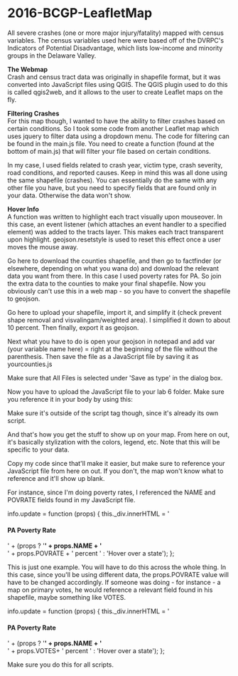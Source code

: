 # 2016-BCGP-LeafletMap
All severe crashes (one or more major injury/fatality) mapped with census variables. The census variables used here were based off
of the DVRPC's Indicators of Potential Disadvantage, which lists low-income and minority groups in the Delaware Valley.

<strong>The Webmap</strong><br>
Crash and census tract data was originally in shapefile format, but it was converted into JavaScript files using QGIS.
The QGIS plugin used to do this is called qgis2web, and it allows to the user to create Leaflet maps on the fly.

<strong>Filtering Crashes</strong><br>
For this map though, I wanted to have the ability to filter crashes based on certain conditions. So I took some code from
another Leaflet map which uses jquery to filter data using a dropdown menu. The code for filtering can be found in the main.js file. You need to create a function (found at the bottom of main.js) that will filter your file based on certain conditions. 

In my case, I used fields related to crash year, victim type, crash severity, road conditions, and reported causes. Keep in mind this was all done using the same shapefile (crashes). You can essentially do the same with any other file you have, but you need to specify fields that are found only in your data. Otherwise the data won't show.

<strong>Hover Info</strong><br>
A function was written to highlight each tract visually upon mouseover. In this case, an event listener (which attaches an event handler to a specified element) was added to the tracts layer. This makes each tract transparent upon highlight. geojson.resetstyle is used to reset this effect once a user moves the mouse away. 

Go here to download the counties shapefile, and then go to factfinder (or elsewhere, depending on what you wana do) and download the relevant data you want from there. In this case I used poverty rates for PA. So join the extra data to the counties to make your final shapefile. Now you obviously can't use this in a web map - so you have to convert the shapefile to geojson. 

Go here to upload your shapefile, import it, and simplify it (check prevent shape removal and visvalingam/weighted area). I simplified it down to about 10 percent. Then finally, export it as geojson. 

Next what you have to do is open your geojson in notepad and add var (your variable name here) = right at the beginning of the file without the parenthesis. 
Then save the file as a JavaScript file by saving it as yourcounties.js 

Make sure that All Files is selected under 'Save as type' in the dialog box.

Now you have to upload the JavaScript file to your lab 6 folder. Make sure you reference it in your body
by using this: 

<script type="text/javascript" src="yourcounties.js"></script>

Make sure it's outside of the script tag though, since it's already its own script.

And that's how you get the stuff to show up on your map. From here on out, it's basically stylization with the colors, legend, etc. Note that this will be specific to your data.

Copy my code since that'll make it easier, but make sure to reference your JavaScript file from here on out. If you don't, the map won't know what to reference and it'll show up blank.

For instance, since I'm doing poverty rates, I referenced the NAME and POVRATE fields found in my JavaScript file. 

info.update = function (props) {
this._div.innerHTML = '<h4>PA Poverty Rate</h4>' +  (props ?
	'<b>' + props.NAME + '</b><br />' + props.POVRATE + ' percent '
: 'Hover over a state');
};

This is just one example. You will have to do this across the whole thing. In this case, since you'll be using different data, the props.POVRATE value will have to be changed accordingly. If someone was doing - for instance - a map on primary votes, he would reference a relevant field found in his shapefile, maybe something like VOTES. 

info.update = function (props) {
this._div.innerHTML = '<h4>PA Poverty Rate</h4>' +  (props ?
	'<b>' + props.NAME + '</b><br />' + props.VOTES+ ' percent '
: 'Hover over a state');
};

Make sure you do this for all scripts.
